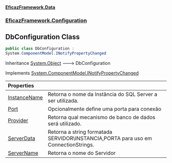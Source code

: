 #### [EficazFramework.Data](EficazFrameworkData.md 'EficazFramework Data')
### [EficazFramework.Configuration](EficazFrameworkData.md#EficazFramework.Configuration 'EficazFramework.Configuration')

## DbConfiguration Class

```csharp
public class DbConfiguration :
System.ComponentModel.INotifyPropertyChanged
```

Inheritance [System.Object](https://docs.microsoft.com/en-us/dotnet/api/System.Object 'System.Object') &#129106; DbConfiguration

Implements [System.ComponentModel.INotifyPropertyChanged](https://docs.microsoft.com/en-us/dotnet/api/System.ComponentModel.INotifyPropertyChanged 'System.ComponentModel.INotifyPropertyChanged')

| Properties | |
| :--- | :--- |
| [InstanceName](EficazFramework.Configuration/DbConfiguration/InstanceName.md 'EficazFramework.Configuration.DbConfiguration.InstanceName') | Retorna o nome da Instância do SQL Server a ser utilizada. |
| [Port](EficazFramework.Configuration/DbConfiguration/Port.md 'EficazFramework.Configuration.DbConfiguration.Port') | Opcionalmente define uma porta para conexão |
| [Provider](EficazFramework.Configuration/DbConfiguration/Provider.md 'EficazFramework.Configuration.DbConfiguration.Provider') | Retorna qual mecanismo de banco de dados será utilizado. |
| [ServerData](EficazFramework.Configuration/DbConfiguration/ServerData.md 'EficazFramework.Configuration.DbConfiguration.ServerData') | Retorna a string formatada SERVIDOR\INSTANCIA,PORTA para uso em ConnectionStrings. |
| [ServerName](EficazFramework.Configuration/DbConfiguration/ServerName.md 'EficazFramework.Configuration.DbConfiguration.ServerName') | Retorna o nome do Servidor |
